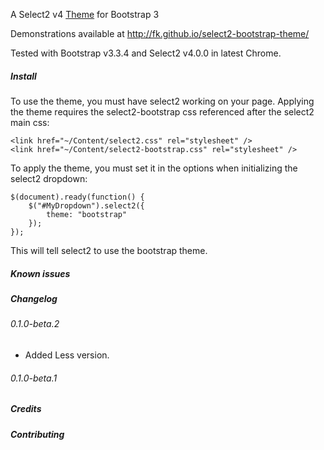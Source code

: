 A Select2 v4 [Theme](https://select2.github.io/examples.html#themes) for Bootstrap 3

Demonstrations available at
http://fk.github.io/select2-bootstrap-theme/

Tested with Bootstrap v3.3.4 and Select2 v4.0.0
in latest Chrome.

##### Install
To use the theme, you must have select2 working on your page. Applying the theme requires the select2-bootstrap css referenced after the select2 main css:

    <link href="~/Content/select2.css" rel="stylesheet" />
    <link href="~/Content/select2-bootstrap.css" rel="stylesheet" />

To apply the theme, you must set it in the options when initializing the select2 dropdown:

    $(document).ready(function() {
        $("#MyDropdown").select2({
            theme: "bootstrap"
        });
    });
    
This will tell select2 to use the bootstrap theme.
##### Known issues

##### Changelog

###### 0.1.0-beta.2

 * Added Less version.

###### 0.1.0-beta.1

##### Credits

##### Contributing

